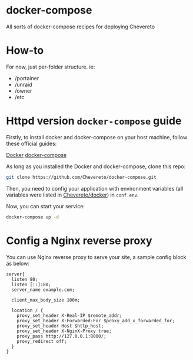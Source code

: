 # docker-compose
All sorts of docker-compose recipes for deploying Chevereto

# How-to

For now, just per-folder structure. ie:

- /portainer
- /unraid
- /owner
- /etc

# Httpd version `docker-compose` guide

Firstly, to install docker and docker-compose on your host machine, follow these official guides:

[Docker](https://docs.docker.com/get-docker/)
[docker-compose](https://docs.docker.com/compose/install/)

As long as you installed the Docker and docker-compose, clone this repo:

```bash
git clone https://github.com/Chevereto/docker-compose.git
```

Then, you need to config your application with environment variables (all variables were listed in [Chevereto/docker](https://github.com/Chevereto/docker#readme)) in `conf.env`.

Now, you can start your service:

```bash
docker-compose up -d
```

# Config a Nginx reverse proxy

You can use Nginx reverse proxy to serve your site, a sample config block as below:

```nginx
server{
  listen 80;
  listen [::]:80;
  server_name example.com;

  client_max_body_size 100m;

  location / {
    proxy_set_header X-Real-IP $remote_addr;
    proxy_set_header X-Forwarded-For $proxy_add_x_forwarded_for;
    proxy_set_header Host $http_host;
    proxy_set_header X-NginX-Proxy true;
    proxy_pass http://127.0.0.1:8000/;
    proxy_redirect off;
  }
}
```
